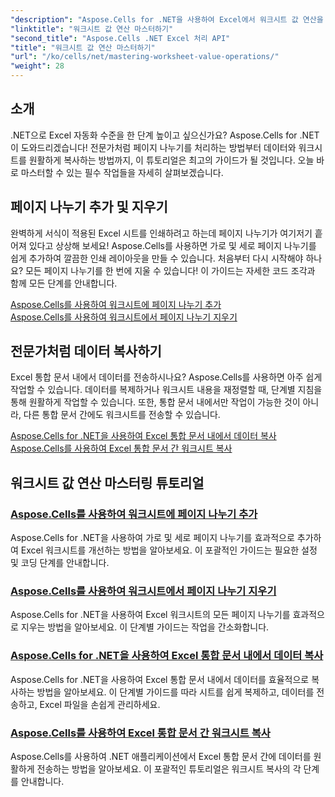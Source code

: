 ```yaml
---
"description": "Aspose.Cells for .NET을 사용하여 Excel에서 워크시트 값 연산을 완벽하게 다루는 방법에 대한 포괄적인 자습서를 살펴보세요. 여기에는 페이지 나누기 추가 및 지우기, 데이터 복사 등이 포함됩니다."
"linktitle": "워크시트 값 연산 마스터하기"
"second_title": "Aspose.Cells .NET Excel 처리 API"
"title": "워크시트 값 연산 마스터하기"
"url": "/ko/cells/net/mastering-worksheet-value-operations/"
"weight": 28
---
```


## 소개

.NET으로 Excel 자동화 수준을 한 단계 높이고 싶으신가요? Aspose.Cells for .NET이 도와드리겠습니다! 전문가처럼 페이지 나누기를 처리하는 방법부터 데이터와 워크시트를 원활하게 복사하는 방법까지, 이 튜토리얼은 최고의 가이드가 될 것입니다. 오늘 바로 마스터할 수 있는 필수 작업들을 자세히 살펴보겠습니다.

## 페이지 나누기 추가 및 지우기  

완벽하게 서식이 적용된 Excel 시트를 인쇄하려고 하는데 페이지 나누기가 여기저기 흩어져 있다고 상상해 보세요! Aspose.Cells를 사용하면 가로 및 세로 페이지 나누기를 쉽게 추가하여 깔끔한 인쇄 레이아웃을 만들 수 있습니다. 처음부터 다시 시작해야 하나요? 모든 페이지 나누기를 한 번에 지울 수 있습니다! 이 가이드는 자세한 코드 조각과 함께 모든 단계를 안내합니다.  

[Aspose.Cells를 사용하여 워크시트에 페이지 나누기 추가](./adding-page-breaks/)  
[Aspose.Cells를 사용하여 워크시트에서 페이지 나누기 지우기](./clear-page-breaks/)  

## 전문가처럼 데이터 복사하기  

Excel 통합 문서 내에서 데이터를 전송하시나요? Aspose.Cells를 사용하면 아주 쉽게 작업할 수 있습니다. 데이터를 복제하거나 워크시트 내용을 재정렬할 때, 단계별 지침을 통해 원활하게 작업할 수 있습니다. 또한, 통합 문서 내에서만 작업이 가능한 것이 아니라, 다른 통합 문서 간에도 워크시트를 전송할 수 있습니다.  

[Aspose.Cells for .NET을 사용하여 Excel 통합 문서 내에서 데이터 복사](./copy-data-within-excel-workbook/) 
[Aspose.Cells를 사용하여 Excel 통합 문서 간 워크시트 복사](./copy-worksheet-between-workbooks/)  

## 워크시트 값 연산 마스터링 튜토리얼
### [Aspose.Cells를 사용하여 워크시트에 페이지 나누기 추가](./adding-page-breaks/)
Aspose.Cells for .NET을 사용하여 가로 및 세로 페이지 나누기를 효과적으로 추가하여 Excel 워크시트를 개선하는 방법을 알아보세요. 이 포괄적인 가이드는 필요한 설정 및 코딩 단계를 안내합니다.
### [Aspose.Cells를 사용하여 워크시트에서 페이지 나누기 지우기](./clear-page-breaks/)
Aspose.Cells for .NET을 사용하여 Excel 워크시트의 모든 페이지 나누기를 효과적으로 지우는 방법을 알아보세요. 이 단계별 가이드는 작업을 간소화합니다.
### [Aspose.Cells for .NET을 사용하여 Excel 통합 문서 내에서 데이터 복사](./copy-data-within-excel-workbook/)
Aspose.Cells for .NET을 사용하여 Excel 통합 문서 내에서 데이터를 효율적으로 복사하는 방법을 알아보세요. 이 단계별 가이드를 따라 시트를 쉽게 복제하고, 데이터를 전송하고, Excel 파일을 손쉽게 관리하세요.
### [Aspose.Cells를 사용하여 Excel 통합 문서 간 워크시트 복사](./copy-worksheet-between-workbooks/)
Aspose.Cells를 사용하여 .NET 애플리케이션에서 Excel 통합 문서 간에 데이터를 원활하게 전송하는 방법을 알아보세요. 이 포괄적인 튜토리얼은 워크시트 복사의 각 단계를 안내합니다.